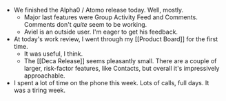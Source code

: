 - We finished the Alpha0 / Atomo release today. Well, mostly.
    - Major last features were Group Activity Feed and Comments. Comments don't *quite* seem to be working.
    - Aviel is an outside user. I'm eager to get his feedback.
- At today's work review, I went through my [[Product Board]] for the first time.
    - It was useful, I think.
    - The [[Deca Release]] seems pleasantly small. There are a couple of larger, risk-factor features, like Contacts, but overall it's impressively approachable.
- I spent a lot of time on the phone this week. Lots of calls, full days. It was a tiring week.
